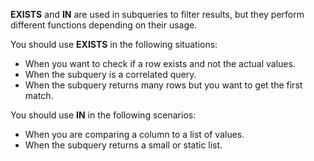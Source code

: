 **EXISTS** and **IN** are used in subqueries to filter results, but they perform different functions depending on their usage. 

You should use **EXISTS** in the following situations:

- When you want to check if a row exists and not the actual values.
- When the subquery is a correlated query.
- When the subquery returns many rows but you want to get the first match.

You should use **IN** in the following scenarios:

- When you are comparing a column to a list of values.
- When the subquery returns a small or static list. 